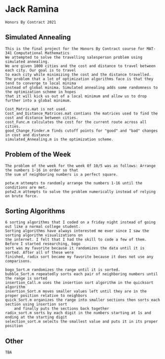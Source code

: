 # Jack Ramina 
    Honors By Contract 2021

## Simulated Annealing

    This is the final project for the Honors By Contract course for MAT-341 Computational Mathematics
    We attempted to solve the travelling salesperson problem using simulated annealing.
    We are given 1000 cities and the cost and distance to travel between each city. Our goal is to travel
    to each city while minimizing the cost and the distance travelled.
    The problem that a lot of optimization algorithms face is that they tend to converge to local minima
    instead of global minima. Simulated annealing adds some randomness to the optimization scheme in hopes
    that it will kick us out of a local minimum and allow us to drop further into a global minimum.

    Cost_Matrix.mat is not used.
    Cost_and_Distance_Matrices.mat contians the matrices used to find the cost and distance between cities.
    cost_Func.m calculates the cost for the current route across all cities.
    good_Change_Finder.m finds cutoff points for "good" and "bad" changes in cost and distance
    simulated_Annealing.m is the optimization scheme.

## Problem of the Week

    The problem of the week for the week 0f 10/5 was as follows: Arrange the numbers 1-16 in order so that
    the sum of neighboring numbers is a perfect square.

    potw.m attempts to randomly arrange the numbers 1-16 until the conditions are met.
    potw2.m attempts to solve the problem numerically instead of relying on brute force.

## Sorting Algorithms
    
    6 sorting algorithms that I coded on a friday night instead of going out like a normal college student.
    Sorting algorithms have always interested me ever since I saw the sorting algorithm visualizations on
    the internet. I felt that I had the skill to code a few of them. Before I started researching, bogo
    sort was my favorite because it randomizes the data until it is sorted. After all of these were
    finished, radix sort became my favorite because it does not use any comparisons.

    bogo_Sort.m randomizes the range until it is sorted.
    bubble_Sort.m repeatedly sorts each pair of neighboring numbers until the range is sorted
    insertion_Call.m uses the insertion sort algorithm in the quicksort algorithm
    insertion_Sort.m moves smaller values left until they are in the proper position relative to neighbors
    quick_Sort.m organizes the range into smaller sections then sorts each section using insertion sort
        and finally puts the sections back together
    radix_sort.m sorts by each digit in the numbers starting at 1s and ending at the starting digit
    selection_sort.m selects the smallest value and puts it in its proper position
   
## Other

    TBA
